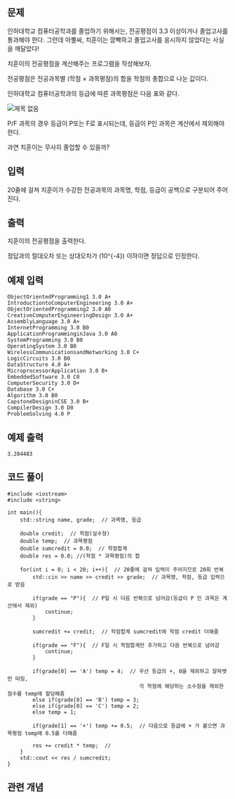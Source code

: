 ## 문제 
인하대학교 컴퓨터공학과를 졸업하기 위해서는, 전공평점이 3.3 이상이거나 졸업고사를 통과해야 한다. 그런데 아뿔싸, 치훈이는 깜빡하고 졸업고사를 응시하지 않았다는 사실을 깨달았다!

치훈이의 전공평점을 계산해주는 프로그램을 작성해보자.

전공평점은 전공과목별 (학점 × 과목평점)의 합을 학점의 총합으로 나눈 값이다.

인하대학교 컴퓨터공학과의 등급에 따른 과목평점은 다음 표와 같다.

![제목 없음](https://github.com/khw274/Coding-Test/assets/125671828/6ef7c4cb-e771-42b6-9543-1288c29723c9)


P/F 과목의 경우 등급이 P또는 F로 표시되는데, 등급이 P인 과목은 계산에서 제외해야 한다.

과연 치훈이는 무사히 졸업할 수 있을까?
## 입력
20줄에 걸쳐 치훈이가 수강한 전공과목의 과목명, 학점, 등급이 공백으로 구분되어 주어진다.


## 출력
치훈이의 전공평점을 출력한다.

정답과의 절대오차 또는 상대오차가 
\(10^{-4}\) 이하이면 정답으로 인정한다.

## 예제 입력 
```
ObjectOrientedProgramming1 3.0 A+
IntroductiontoComputerEngineering 3.0 A+
ObjectOrientedProgramming2 3.0 A0
CreativeComputerEngineeringDesign 3.0 A+
AssemblyLanguage 3.0 A+
InternetProgramming 3.0 B0
ApplicationProgramminginJava 3.0 A0
SystemProgramming 3.0 B0
OperatingSystem 3.0 B0
WirelessCommunicationsandNetworking 3.0 C+
LogicCircuits 3.0 B0
DataStructure 4.0 A+
MicroprocessorApplication 3.0 B+
EmbeddedSoftware 3.0 C0
ComputerSecurity 3.0 D+
Database 3.0 C+
Algorithm 3.0 B0
CapstoneDesigninCSE 3.0 B+
CompilerDesign 3.0 D0
ProblemSolving 4.0 P
```

## 예제 출력  
```
3.284483
```
## 코드 풀이
```
#include <iostream>
#include <string>

int main(){
    std::string name, grade;  // 과목명, 등급
  
    double credit;  // 학점(실수형)
    double temp;  // 과목평점 
    double sumcredit = 0.0;  // 학점합계
    double res = 0.0; //(학점 * 과목평점)의 합

    for(int i = 0; i < 20; i++){  // 20줄에 걸쳐 입력이 주어지므로 20회 반복
        std::cin >> name >> credit >> grade;  // 과목명, 학점, 등급 입력으로 받음
        
        if(grade == "P"){  // P일 시 다음 반복으로 넘어감(등급이 P 인 과목은 계산에서 제외)
            continue;
        }
        
        sumcredit += credit;  // 학점합계 sumcredit에 학점 credit 더해줌
        
        if(grade == "F"){  // F일 시 학점합계만 추가하고 다음 반복으로 넘어감
            continue; 
        } 
        
        if(grade[0] == 'A') temp = 4;  // 우선 등급의 +, 0을 제외하고 알파벳만 따짐,
                                          각 학점에 해당하는 소수점을 제외한 점수를 temp에 할당해줌
        else if(grade[0] == 'B') temp = 3;
        else if(grade[0] == 'C') temp = 2;
        else temp = 1;
        
        if(grade[1] == '+') temp += 0.5;  // 다음으로 등급에 + 가 붙으면 과목평점 temp에 0.5를 더해줌
        
        res += credit * temp;  // 
    }
    std::cout << res / sumcredit;
}
```
## 관련 개념

